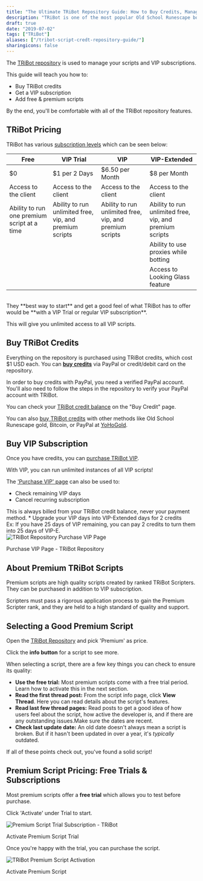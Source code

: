 ```yaml
---
title: "The Ultimate TRiBot Repository Guide: How to Buy Credits, Manage Scripts, and More"
description: "TRiBot is one of the most popular Old School Runescape bots. Learn how to use the TRiBot script repository and start botting old school Runescape."
draft: true
date: "2019-07-02"
tags: ["TRiBot"]
aliases: ["/tribot-script-credt-repository-guide/"]
sharingicons: false
---
```

The <a href="https://tribot.org/repository/" target="_blank">TRiBot repository</a> is used to manage your scripts and VIP subscriptions.

This guide will teach you how to:

* Buy TRiBot credits
* Get a VIP subscription
* Add free & premium scripts

By the end, you'll be comfortable with all of the TRiBot repository features.

<!--more-->
## TRiBot Pricing
TRiBot has various <a href="https://tribot.org/#pricing" target="_blank">subscription levels</a> which can be seen below:
<div class='table-container'>

Free | VIP Trial | VIP | VIP-Extended |
---|---|---|---|
$0 | $1 per 2 Days | $6.50 per Month | $8 per Month |
Access to the client | Access to the client | Access to the client | Access to the client  |
Ability to run one premium script at a time  | Ability to run unlimited free, vip, and premium scripts  | Ability to run unlimited free, vip, and premium scripts |Ability to run unlimited free, vip, and premium scripts|
| | | | Ability to use proxies while botting |
| | | | Access to Looking Glass feature |

</div>
<br>
They **best way to start** and get a good feel of what TRiBot has to offer would be **with a VIP Trial or regular VIP subscription**.

This will give you unlimited access to all VIP scripts.

## Buy TRiBot Credits
Everything on the repository is purchased using TRiBot credits, which cost $1 USD  each. You can **<a href="https://tribot.org/repository/user_panel/purchase_credits/">buy credits</a>** via PayPal or credit/debit card on the repository.

In order to buy credits with PayPal, you need a verified PayPal account. You'll also need to follow the steps in the repository to verify your PayPal account with TRiBot.

You can check your <a href="https://tribot.org/repository/user_panel/purchase_credits/">TRiBot credit balance</a> on the "Buy Credit" page.

You can also <a href="https://www.yohogold.com/buy-tribot-credits" target="_blank">buy TRiBot credits</a> with other methods like Old School Runescape gold, Bitcoin, or PayPal at <a href="https://www.yohogold.com/buy-tribot-credits" target="_blank">YoHoGold</a>.

## Buy VIP Subscription
Once you have credits, you can <a href="https://tribot.org/repository/user_panel/vip" target="_blank">purchase TRiBot VIP</a>.

With VIP, you can run unlimited instances of all VIP scripts!

The <a href="https://tribot.org/repository/user_panel/vip/" target="_blank">'Purchase VIP' page</a> can also be used to:

* Check remaining VIP days
* Cancel recurring subscription
<div class="caption-text">This is always billed from your TRiBot credit balance, never your payment method.</caption>
* Upgrade your VIP days into VIP-Extended days for 2 credits
<div class="caption-text">Ex: If you have 25 days of VIP remaining, you can pay 2 credits to turn them into 25 days of VIP-E.</div>

<div class="caption">
  <img class="lazy" data-src="/img/TRiBot Repository VIP Page.png" alt="TRiBot Repository Purchase VIP Page"/>
  <p class="caption-text">Purchase VIP Page - TRiBot Repository</p>
</div>

## About Premium TRiBot Scripts
Premium scripts are high quality scripts created by ranked TRiBot Scripters. They can be purchased in addition to VIP subscription.

Scripters must pass a rigorous application process to gain the Premium Scripter rank, and they are held to a high standard of quality and support.

## Selecting a Good Premium Script
Open the <a href="https://tribot.org/repository" target="_blank">TRiBot Repository</a> and pick 'Premium' as price.

Click the **info button** for a script to see more.

When selecting a script, there are a few key things you can check to ensure its quality:

* **Use the free trial:** Most premium scripts come with a free trial period. Learn how to activate this in the next section.
* **Read the first thread post:** From the script info page, click **View Thread**. Here you can read details about the script's features.
* **Read last few thread pages:** Read posts to get a good idea of how users feel about the script, how active the developer is, and if there are any outstanding issues.Make sure the dates are recent.
* **Check last update date:** An old date doesn't always mean a script is broken. But if it hasn't been updated in over a year, it's *typically* outdated.

If all of these points check out, you've found a solid script!

## Premium Script Pricing: Free Trials & Subscriptions
Most premium scripts offer a **free trial** which allows you to test before purchase.

Click 'Activate' under Trial to start.
<div class="caption">
  <img class="lazy" data-src="/img/Premium Script Trial Subscription - TRiBot.png" alt="Premium Script Trial Subscription - TRiBot"/>
  <p class="caption-text">Activate Premium Script Trial</p>
</div>

Once you're happy with the trial, you can purchase the script.


<div class="caption">
  <img class="lazy" data-src="/img/TRiBot Premium Script Activation.png" alt="TRiBot Premium Script Activation"/>
  <p class="caption-text">Activate Premium Script</p>
</div>





